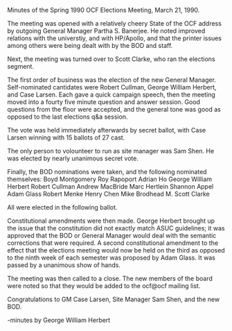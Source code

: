 Minutes of the Spring 1990 OCF Elections Meeting, March 21, 1990.

The meeting was opened with a relatively cheery State of the OCF
address by outgoing General Manager Partha S. Banerjee.  He noted
improved relations with the universtiy, and with HP/Apollo, and that the
printer issues among others were being dealt with by the BOD and staff.

Next, the meeting was turned over to Scott Clarke, who ran the elections 
segment.  

The first order of business was the election of the new General Manager.  
Self-nominated cantidates were Robert Cullman, George William Herbert, and
Case Larsen.  Each gave a quick campaign speech, then the meeting moved into
a fourty five minute question and answer session.  Good questions from the 
floor were accepted, and the general tone was good as opposed to the last
elections q&a session.

The vote was held immediately afterwards by secret ballot, with Case Larsen
winning with 15 ballots of 27 cast.  

The only person to volounteer to run as site manager was Sam Shen.  He was 
elected by nearly unanimous secret vote.

Finally, the BOD nominations were taken, and the following nominated 
themselves:
	Boyd Montgomery
	Roy Rapoport
	Adrian Ho
	George William Herbert
	Robert Cullman
	Andrew MacBride
	Marc Hertlein
	Shannon Appel
	Adam Glass
	Robert Menke
	Henry Chen
	Mike Brodhead
	M. Scott Clarke

All were elected in the following ballot.

Constitutional amendments were then made.  George Herbert brought up the issue
that the constitution did not exactly match ASUC guidelines; it was approved
that the BOD or General Manager would deal with the semantic corrections that
were required.
A second constitutional amendment to the effect that the elections meeting 
would now be held on the third as opposed to the ninth week of each semester
was proposed by Adam Glass.  It was passed by a unanimous show of hands.

The meeting was then called to a close.  The new members of the board were 
noted so that they would be added to the ocf@ocf mailing list.

Congratulations to GM Case Larsen, Site Manager Sam Shen, and the new BOD.

-minutes by George William Herbert



